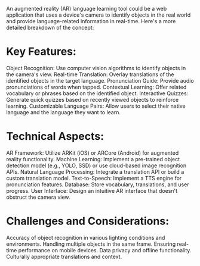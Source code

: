 An augmented reality (AR) language learning tool could be a web application that uses a device's camera to identify objects in the real world and provide language-related information in real-time. Here's a more detailed breakdown of the concept:

# Key Features:

Object Recognition: Use computer vision algorithms to identify objects in the camera's view.
Real-time Translation: Overlay translations of the identified objects in the target language.
Pronunciation Guide: Provide audio pronunciations of words when tapped.
Contextual Learning: Offer related vocabulary or phrases based on the identified object.
Interactive Quizzes: Generate quick quizzes based on recently viewed objects to reinforce learning.
Customizable Language Pairs: Allow users to select their native language and the language they want to learn.

# Technical Aspects:

AR Framework: Utilize ARKit (iOS) or ARCore (Android) for augmented reality functionality.
Machine Learning: Implement a pre-trained object detection model (e.g., YOLO, SSD) or use cloud-based image recognition APIs.
Natural Language Processing: Integrate a translation API or build a custom translation model.
Text-to-Speech: Implement a TTS engine for pronunciation features.
Database: Store vocabulary, translations, and user progress.
User Interface: Design an intuitive AR interface that doesn't obstruct the camera view.

# Challenges and Considerations:

Accuracy of object recognition in various lighting conditions and environments.
Handling multiple objects in the same frame.
Ensuring real-time performance on mobile devices.
Data privacy and offline functionality.
Culturally appropriate translations and context.
